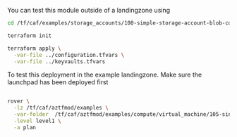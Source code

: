 You can test this module outside of a landingzone using

```bash
cd /tf/caf/examples/storage_accounts/100-simple-storage-account-blob-container/standalone

terraform init

terraform apply \
  -var-file ../configuration.tfvars \
  -var-file ../keyvaults.tfvars


```

To test this deployment in the example landingzone. Make sure the launchpad has been deployed first

```bash

rover \
  -lz /tf/caf/aztfmod/examples \
  -var-folder  /tf/caf/aztfmod/examples/compute/virtual_machine/105-single-windows-vm-kv-admin-secrets \
  -level level1 \
  -a plan

```